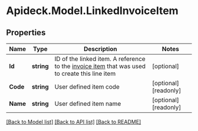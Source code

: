 # Apideck.Model.LinkedInvoiceItem

## Properties

Name | Type | Description | Notes
------------ | ------------- | ------------- | -------------
**Id** | **string** | ID of the linked item. A reference to the [invoice item](https://developers.apideck.com/apis/accounting/reference#tag/Invoice-Items) that was used to create this line item | [optional] 
**Code** | **string** | User defined item code | [optional] [readonly] 
**Name** | **string** | User defined item name | [optional] [readonly] 

[[Back to Model list]](../README.md#documentation-for-models) [[Back to API list]](../README.md#documentation-for-api-endpoints) [[Back to README]](../README.md)

